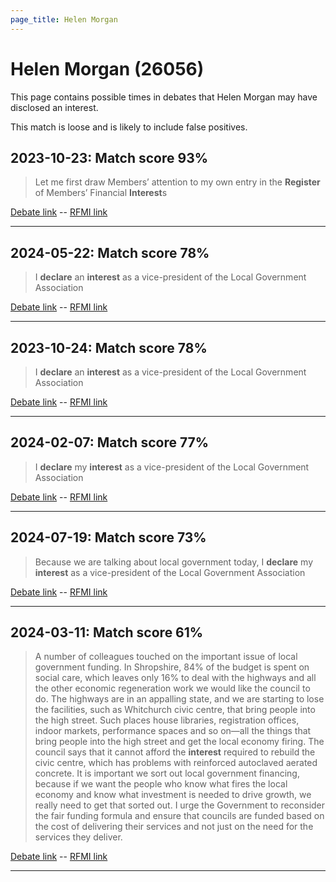 ```yaml
---
page_title: Helen Morgan
---
```


# Helen Morgan  (26056)

This page contains possible times in debates that Helen Morgan may have disclosed an interest.

This match is loose and is likely to include false positives. 



## 2023-10-23: Match score 93%

>Let me first draw Members’ attention to my own entry in the **Register** of Members’ Financial **Interest**s

[Debate link](https://www.theyworkforyou.com/debates/?id=2023-10-23c.664.2)  --  [RFMI link](https://www.theyworkforyou.com/mp/26056/register)


---



## 2024-05-22: Match score 78%

>I **declare** an **interest** as a vice-president of the Local Government Association

[Debate link](https://www.theyworkforyou.com/debates/?id=2024-05-22b.996.2)  --  [RFMI link](https://www.theyworkforyou.com/mp/26056/register)


---



## 2023-10-24: Match score 78%

>I **declare** an **interest** as a vice-president of the Local Government Association

[Debate link](https://www.theyworkforyou.com/debates/?id=2023-10-24b.785.1)  --  [RFMI link](https://www.theyworkforyou.com/mp/26056/register)


---



## 2024-02-07: Match score 77%

>I **declare** my **interest** as a vice-president of the Local Government Association

[Debate link](https://www.theyworkforyou.com/debates/?id=2024-02-07c.309.0)  --  [RFMI link](https://www.theyworkforyou.com/mp/26056/register)


---



## 2024-07-19: Match score 73%

>Because we are talking about local government today, I **declare** my **interest** as a vice-president of the Local Government Association

[Debate link](https://www.theyworkforyou.com/debates/?id=2024-07-19b.322.0)  --  [RFMI link](https://www.theyworkforyou.com/mp/26056/register)


---



## 2024-03-11: Match score 61%

>A number of colleagues touched on the important issue of local government funding. In Shropshire, 84% of the budget is spent on social care, which leaves only 16% to deal with the highways and all the other economic regeneration work we would like the council to do. The highways are in an appalling state, and we are starting to lose the facilities, such as Whitchurch civic centre, that bring people into the high street. Such places house libraries, registration offices, indoor markets, performance spaces and so on—all the things that bring people into the high street and get the local economy firing. The council says that it cannot afford the **interest** required to rebuild the civic centre, which has problems with reinforced autoclaved aerated concrete. It is important we sort out local government financing, because if we want the people who know what fires the local economy and know what investment is needed to drive growth, we really need to get that sorted out. I urge the Government to reconsider the fair funding formula and ensure that councils are funded based on the cost of delivering their services and not just on the need for the services they deliver.

[Debate link](https://www.theyworkforyou.com/debates/?id=2024-03-11c.88.0)  --  [RFMI link](https://www.theyworkforyou.com/mp/26056/register)


---

